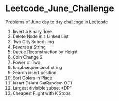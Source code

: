 # Leetcode_June_Challenge
Problems of June day to day challenge in Leetcode

1. Invert a Binary Tree
2. Delete Node in a Linked List
3. Two City Scheduling
4. Reverse a String
5. Queue Reconstruction by Height
6. Coin Change 2
7. Power of Two
8. Is subsequence of string
9. Search insert position
10. Sort Colors in Place
11. Insert Delete GetRandom O(1)
12. Largest divisible subset *DP"
13. Cheapest Flight with K Stops